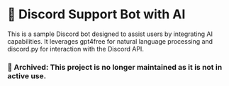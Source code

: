# 🤖 Discord Support Bot with AI
This is a sample Discord bot designed to assist users by integrating AI capabilities.
It leverages gpt4free for natural language processing and discord.py for interaction with the Discord API.

### 📁 Archived: This project is no longer maintained as it is not in active use.
